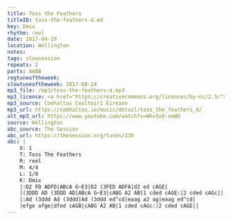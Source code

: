 ```yaml
---
title: Toss the Feathers
titleID: toss-the-feathers-d.md
key: Dmix
rhythm: reel
date: 2017-04-19
location: Wellington
notes:
tags: slowsession
repeats: 2 
parts: AABB 
regtuneoftheweek:
slowtuneoftheweek: 2017-08-24
mp3_file: /mp3/toss-the-feathers-d.mp3
mp3_licence: <a href="https://creativecommons.org/licenses/by-nc/2.5/">CC-BY-NC-2.5</a>
mp3_source: Comhaltas Ceoltóirí Éireann
mp3_url: https://comhaltas.ie/music/detail/toss_the_feathers_d/
alt_mp3_url: https://www.youtube.com/watch?v=Wkv5x0-xeWU
source: Wellington
abc_source: The Session
abc_url: https://thesession.org/tunes/138
abc: |
    X: 1
    T: Toss The Feathers
    R: reel
    M: 4/4
    L: 1/8
    K: Dmix
    |:D2 FD ADFD|ABcA G~E3|D2 (3FED ADFA|d2 ed cAGE|
    |(3DDD AD (3DDD AD|ABcA G~E3|cABG A2 AB|1 cded cAGE:|2 cded cAGc||
    |:Ad (3ddd Ad (3ddd|Ad (3ddd ed^cd|eaag a2 ag|eaag ed^cd|
    |efge afge|dfed cAGB|cABG A2 AB|1 cded cAGc:|2 cded cAGE||
---
```

